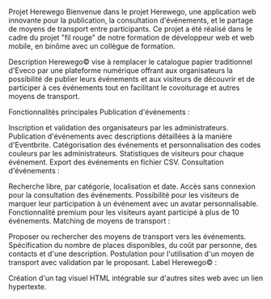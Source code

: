 Projet Herewego
Bienvenue dans le projet Herewego, une application web innovante pour la publication, la consultation d'événements, et le partage de moyens de transport entre participants. Ce projet a été réalisé dans le cadre du projet "fil rouge" de notre formation de développeur web et web mobile, en binôme avec un collègue de formation.

Description
Herewego© vise à remplacer le catalogue papier traditionnel d'Eveco par une plateforme numérique offrant aux organisateurs la possibilité de publier leurs événements et aux visiteurs de découvrir et de participer à ces événements tout en facilitant le covoiturage et autres moyens de transport.

Fonctionnalités principales
Publication d'événements :

Inscription et validation des organisateurs par les administrateurs.
Publication d'événements avec descriptions détaillées à la manière d'Eventbrite.
Catégorisation des événements et personnalisation des codes couleurs par les administrateurs.
Statistiques de visiteurs pour chaque événement.
Export des événements en fichier CSV.
Consultation d'événements :

Recherche libre, par catégorie, localisation et date.
Accès sans connexion pour la consultation des événements.
Possibilité pour les visiteurs de marquer leur participation à un événement avec un avatar personnalisable.
Fonctionnalité premium pour les visiteurs ayant participé à plus de 10 événements.
Matching de moyens de transport :

Proposer ou rechercher des moyens de transport vers les événements.
Spécification du nombre de places disponibles, du coût par personne, des contacts et d'une description.
Postulation pour l'utilisation d'un moyen de transport avec validation par le proposant.
Label Herewego© :

Création d'un tag visuel HTML intégrable sur d'autres sites web avec un lien hypertexte.
